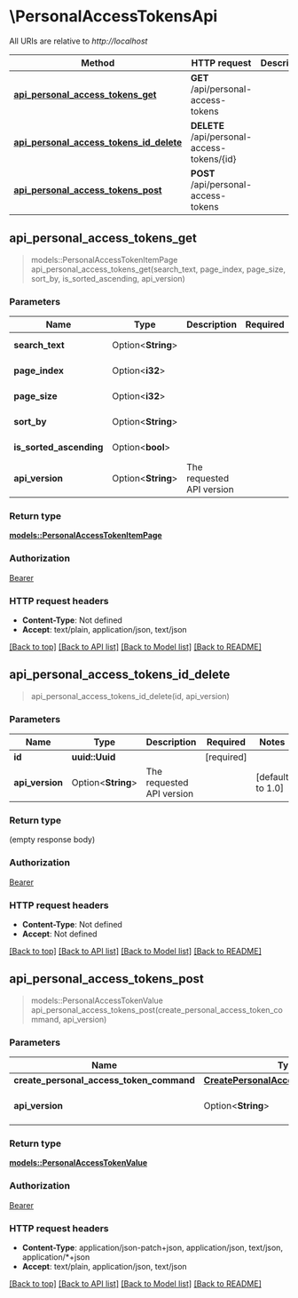 # \PersonalAccessTokensApi

All URIs are relative to *http://localhost*

Method | HTTP request | Description
------------- | ------------- | -------------
[**api_personal_access_tokens_get**](PersonalAccessTokensApi.md#api_personal_access_tokens_get) | **GET** /api/personal-access-tokens | 
[**api_personal_access_tokens_id_delete**](PersonalAccessTokensApi.md#api_personal_access_tokens_id_delete) | **DELETE** /api/personal-access-tokens/{id} | 
[**api_personal_access_tokens_post**](PersonalAccessTokensApi.md#api_personal_access_tokens_post) | **POST** /api/personal-access-tokens | 



## api_personal_access_tokens_get

> models::PersonalAccessTokenItemPage api_personal_access_tokens_get(search_text, page_index, page_size, sort_by, is_sorted_ascending, api_version)


### Parameters


Name | Type | Description  | Required | Notes
------------- | ------------- | ------------- | ------------- | -------------
**search_text** | Option<**String**> |  |  |[default to ]
**page_index** | Option<**i32**> |  |  |[default to 0]
**page_size** | Option<**i32**> |  |  |[default to 50]
**sort_by** | Option<**String**> |  |  |[default to CreatedAt]
**is_sorted_ascending** | Option<**bool**> |  |  |[default to false]
**api_version** | Option<**String**> | The requested API version |  |[default to 1.0]

### Return type

[**models::PersonalAccessTokenItemPage**](PersonalAccessTokenItemPage.md)

### Authorization

[Bearer](../README.md#Bearer)

### HTTP request headers

- **Content-Type**: Not defined
- **Accept**: text/plain, application/json, text/json

[[Back to top]](#) [[Back to API list]](../README.md#documentation-for-api-endpoints) [[Back to Model list]](../README.md#documentation-for-models) [[Back to README]](../README.md)


## api_personal_access_tokens_id_delete

> api_personal_access_tokens_id_delete(id, api_version)


### Parameters


Name | Type | Description  | Required | Notes
------------- | ------------- | ------------- | ------------- | -------------
**id** | **uuid::Uuid** |  | [required] |
**api_version** | Option<**String**> | The requested API version |  |[default to 1.0]

### Return type

 (empty response body)

### Authorization

[Bearer](../README.md#Bearer)

### HTTP request headers

- **Content-Type**: Not defined
- **Accept**: Not defined

[[Back to top]](#) [[Back to API list]](../README.md#documentation-for-api-endpoints) [[Back to Model list]](../README.md#documentation-for-models) [[Back to README]](../README.md)


## api_personal_access_tokens_post

> models::PersonalAccessTokenValue api_personal_access_tokens_post(create_personal_access_token_command, api_version)


### Parameters


Name | Type | Description  | Required | Notes
------------- | ------------- | ------------- | ------------- | -------------
**create_personal_access_token_command** | [**CreatePersonalAccessTokenCommand**](CreatePersonalAccessTokenCommand.md) |  | [required] |
**api_version** | Option<**String**> | The requested API version |  |[default to 1.0]

### Return type

[**models::PersonalAccessTokenValue**](PersonalAccessTokenValue.md)

### Authorization

[Bearer](../README.md#Bearer)

### HTTP request headers

- **Content-Type**: application/json-patch+json, application/json, text/json, application/*+json
- **Accept**: text/plain, application/json, text/json

[[Back to top]](#) [[Back to API list]](../README.md#documentation-for-api-endpoints) [[Back to Model list]](../README.md#documentation-for-models) [[Back to README]](../README.md)

